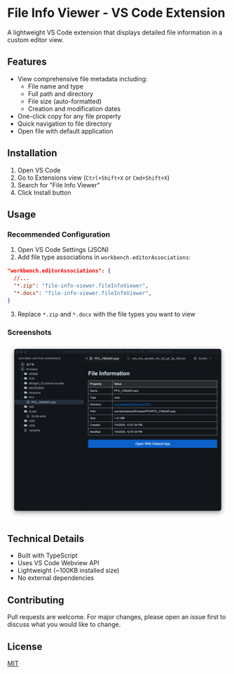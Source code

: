 # File Info Viewer - VS Code Extension

A lightweight VS Code extension that displays detailed file information in a custom editor view.

## Features

- View comprehensive file metadata including:
  - File name and type
  - Full path and directory
  - File size (auto-formatted)
  - Creation and modification dates
- One-click copy for any file property
- Quick navigation to file directory
- Open file with default application

## Installation

1. Open VS Code
2. Go to Extensions view (`Ctrl+Shift+X` or `Cmd+Shift+X`)
3. Search for "File Info Viewer"
4. Click Install button

## Usage

### Recommended Configuration

1. Open VS Code Settings (JSON)
2. Add file type associations in `workbench.editorAssociations`:

```json
"workbench.editorAssociations": {
  //...
  "*.zip": "file-info-viewer.fileInfoViewer",
  "*.docx": "file-info-viewer.fileInfoViewer",
}
```

3. Replace `*.zip` and `*.docx` with the file types you want to view

### Screenshots

![File Info Viewer](https://github.com/wxmvv/file-info-viewer/blob/main/Xnip2025-07-11_21-02-46.png?raw=true)

## Technical Details

- Built with TypeScript
- Uses VS Code Webview API
- Lightweight (~100KB installed size)
- No external dependencies

## Contributing

Pull requests are welcome. For major changes, please open an issue first to discuss what you would like to change.

## License

[MIT](https://github.com/wxmvv/file-info-viewer/blob/main/LICENSE)
